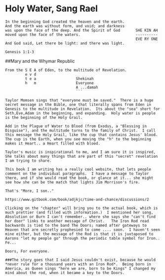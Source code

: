 # Holy Water, Sang Rael

```
In the beginning God created the heaven and the earth.
And the earth was without form, and void; and darkness 
was upon the face of the deep. And the Spirit of God       SHE KIN AH   
moved upon the face of the waters.                         ----------
                                                           EVE RY ONE
And God said, Let there be light: and there was light.

Genesis 1:1-3
```

##Mary and the Whymar Republic
```
From the S E A of Eden, to the multitude of Revelation.
         e v d                 
         t e a                  Shekinah
         h   m                  Everyone
                                A ...damah
                                ```
                                
Taylor Momsen sings that "everyone must be saved."  There is a huge secret message in the Bible, one that literally spans from Eden in Genesis to the multitude in Revelation.  Its about the "sea" short for Seth,Eve,Adam in the beginning, and expanding.  Holy water is people is the beginning of the Holy Grail.  

Add in the Plague of Water to Blood (from Exodus, a "Blessing in Disguise"), and the multitude turns to the family of Christ.  I call this message the Holy Grail, like the cup that contains Jesus' blood.  The cup is the Earth, when you see moving the "h" to the beginning makes it Heart.. a Heart filled with blood.  

Taylor's music is inspirational to me, and I am sure it is inspired,  She talks about many things that are part of this "secret" revelation I am trying to share.  

This book I am writing has a really cool website, that lets people comment on the individual paragraphs.  I have a message to Taylor there, and if she would read the book, or glance at it... she might see how she can be the match that lights Jim Morrison's fire.

That's "More, I son.."  

https://www.gitbook.com/book/adjkjc/time-and-chance/discussions/2

Clicking on the "chapter" will bring you to the actual book, which is much prettier (and filled with information.)  I mentioned her song, Absolution or Burn I can't remember.. where she says she "can't find her door" links to another message of Christ.   The Iron Rod read backwards is tied to the band The Doors; named after gateways to Heaven that are secretly prophesied to come .... soon.  I haven't seen mine either, but the message of the Rod is that it is juxtaposed to Aarons "let my people go" through the periodic table symbol for Iron.. Fe...

Doors, For everyone.  

###The story goes that I said Jesus couldn't exist, because he would *never rule for a thousand years with an Iron Rod*.  Being born in America, as Queen sings "here we are, born to be Kings" I changed my mind about the rod, when it became a key to the Doors.